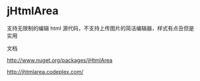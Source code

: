 # jHtmlArea

支持无限制的编辑 html 源代码，不支持上传图片的简洁编辑器，样式有点丑但是实用

文档

http://www.nuget.org/packages/jHtmlArea

http://jhtmlarea.codeplex.com/